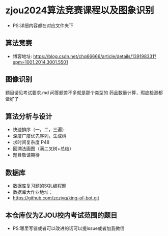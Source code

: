 # zjou2024算法竞赛课程以及图象识别
- PS:详细内容都在对应文件夹下

## 算法竞赛
- 博客地址: https://blog.csdn.net/chq66666/article/details/139198331?spm=1001.2014.3001.5501

## 图像识别

题目请见考试要求.md
问答题差不多就是那个类型的
药品数量计算，瑕疵检测都做好了

## 算法分析与设计
- 快速排序（一，二，三遍）
- 深度广度优先序列，生成树
- 求时间复杂度 P48
- 回溯法画图（满二叉树+总结）
- 题目敬请期待

## 数据库
- 数据库复习题的SQL编程题
- 数据库大作业地址：
- https://github.com/zczjyq/king-of-bot.git

## 本仓库仅为ZJOU校内考试范围的题目
- PS:哪里写错或者可以改进的话可以提issue或者加我微信

